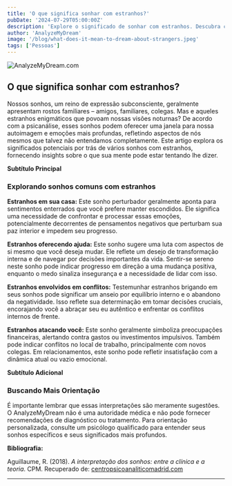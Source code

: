 ```yaml
---
title: 'O que significa sonhar com estranhos?'
pubDate: '2024-07-29T05:00:00Z'
description: 'Explore o significado de sonhar com estranhos. Descubra como esses sonhos refletem aspectos do seu próprio ser e quais sinais eles podem estar lhe enviando.'
author: 'AnalyzeMyDream'
image: '/blog/what-does-it-mean-to-dream-about-strangers.jpeg'
tags: ['Pessoas']
---
```


![AnalyzeMyDream.com](/blog/what-does-it-mean-to-dream-about-strangers.jpeg)

## O que significa sonhar com estranhos?

Nossos sonhos, um reino de expressão subconsciente, geralmente apresentam rostos familiares – amigos, familiares, colegas. Mas e aqueles estranhos enigmáticos que povoam nossas visões noturnas? De acordo com a psicanálise, esses sonhos podem oferecer uma janela para nossa autoimagem e emoções mais profundas, refletindo aspectos de nós mesmos que talvez não entendamos completamente. Este artigo explora os significados potenciais por trás de vários sonhos com estranhos, fornecendo insights sobre o que sua mente pode estar tentando lhe dizer.

**Subtítulo Principal**

### Explorando sonhos comuns com estranhos

**Estranhos em sua casa:** Este sonho perturbador geralmente aponta para sentimentos enterrados que você prefere manter escondidos. Ele significa uma necessidade de confrontar e processar essas emoções, potencialmente decorrentes de pensamentos negativos que perturbam sua paz interior e impedem seu progresso. 

**Estranhos oferecendo ajuda:** Este sonho sugere uma luta com aspectos de si mesmo que você deseja mudar. Ele reflete um desejo de transformação interna e de navegar por decisões importantes da vida. Sentir-se sereno neste sonho pode indicar progresso em direção a uma mudança positiva, enquanto o medo sinaliza insegurança e a necessidade de lidar com isso.

**Estranhos envolvidos em conflitos:** Testemunhar estranhos brigando em seus sonhos pode significar um anseio por equilíbrio interno e o abandono da negatividade. Isso reflete sua determinação em tomar decisões cruciais, encorajando você a abraçar seu eu autêntico e enfrentar os conflitos internos de frente.

**Estranhos atacando você:** Este sonho geralmente simboliza preocupações financeiras, alertando contra gastos ou investimentos impulsivos. Também pode indicar conflitos no local de trabalho, principalmente com novos colegas. Em relacionamentos, este sonho pode refletir insatisfação com a dinâmica atual ou vazio emocional. 

**Subtítulo Adicional**

### Buscando Mais Orientação

É importante lembrar que essas interpretações são meramente sugestões. O AnalyzeMyDream não é uma autoridade médica e não pode fornecer recomendações de diagnóstico ou tratamento. Para orientação personalizada, consulte um psicólogo qualificado para entender seus sonhos específicos e seus significados mais profundos.

**Bibliografia:**

Aguillaume, R. (2018). *A interpretação dos sonhos: entre a clínica e a teoria*. CPM. Recuperado de: [centropsicoanaliticomadrid.com](https://www.centropsicoanaliticomadrid.com/publicaciones/revista/numero-15/la-interpretacion-de-los-suenos-entre-la-clinica-y-la-teoria/)

---